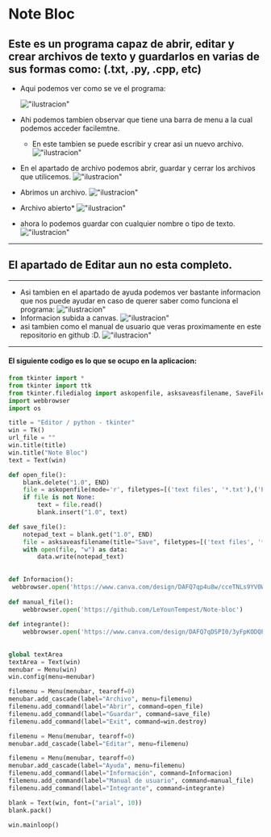 # Note Bloc
## Este es un programa capaz de abrir, editar y crear archivos de texto y guardarlos en varias de sus formas como: (.txt, .py, .cpp, etc)
* Aqui podemos ver como se ve el programa:

  !["ilustracion"](foto1.png)
* Ahi podemos tambien observar que tiene una barra de menu a la cual podemos acceder facilemtne.
  * En este tambien se puede escribir y crear asi un nuevo archivo.
  !["ilustracion"](foto2.png)
* En el apartado de archivo podemos abrir, guardar y cerrar los archivos que utilicemos.
!["ilustracion"](foto3.png)
* Abrimos un archivo.
!["ilustracion"](foto4.png)
* Archivo abierto*
!["ilustracion"](foto5-.png)
* ahora lo podemos guardar con cualquier nombre o tipo de texto.
!["ilustracion"](foto6.png)
----
## El apartado de Editar aun no esta completo.
----
* Asi tambien en el apartado de ayuda podemos ver bastante informacion que nos puede ayudar en caso de querer saber como funciona el programa:
!["ilustracion"](Foto7.png)
* Informacion subida a canvas.
!["ilustracion"](Foto8.png)
* asi tambien como el manual de usuario que veras proximamente en este repositorio en github :D.
!["ilustracion"](Fotofinal.png)


----
#### El siguiente codigo es lo que se ocupo en la aplicacion:
```py
from tkinter import *
from tkinter import ttk
from tkinter.filedialog import askopenfile, asksaveasfilename, SaveFileDialog 
import webbrowser 
import os 

title = "Editor / python - tkinter"
win = Tk()
url_file = "" 
win.title(title)
win.title("Note Bloc")
text = Text(win)

def open_file():
    blank.delete("1.0", END)
    file = askopenfile(mode='r', filetypes=[('text files', '*.txt'),('Python', '*.py'),('C++', '*.cpp'),('C#', '*.cs'),('todos los archivos', '*.*')])
    if file is not None:
        text = file.read()
        blank.insert("1.0", text)

def save_file():
    notepad_text = blank.get("1.0", END)
    file = asksaveasfilename(title="Save", filetypes=[('text files', '*.txt'),('Python', '*.py'),('C++', '*.cpp'),('C#', '*.cs'),('todos los archivos', '*.*')])
    with open(file, "w") as data:
        data.write(notepad_text)
        
        
def Informacion():
 webbrowser.open('https://www.canva.com/design/DAFQ7qp4u8w/cceTNLs9YV0W2ZkNou1Z2g/view?utm_content=DAFQ7qp4u8w&utm_campaign=designshare&utm_medium=link&utm_source=publishsharelink')
    
def manual_file(): 
    webbrowser.open('https://github.com/LeYounTempest/Note-bloc')
        
def integrante():
    webbrowser.open('https://www.canva.com/design/DAFQ7qDSPI0/3yFpKODQPCO24w9T-BU3CA/view?utm_content=DAFQ7qDSPI0&utm_campaign=designshare&utm_medium=link&utm_source=publishsharelink')
    
    
global textArea
textArea = Text(win)
menubar = Menu(win)
win.config(menu=menubar)

filemenu = Menu(menubar, tearoff=0)
menubar.add_cascade(label="Archivo", menu=filemenu)
filemenu.add_command(label="Abrir", command=open_file)
filemenu.add_command(label="Guardar", command=save_file)
filemenu.add_command(label="Exit", command=win.destroy)

filemenu = Menu(menubar, tearoff=0)
menubar.add_cascade(label="Editar", menu=filemenu)

filemenu = Menu(menubar, tearoff=0)
menubar.add_cascade(label="Ayuda", menu=filemenu)
filemenu.add_command(label="Información", command=Informacion)
filemenu.add_command(label="Manual de usuario", command=manual_file)
filemenu.add_command(label="Integrante", command=integrante)

blank = Text(win, font=("arial", 10))
blank.pack()

win.mainloop()
```
